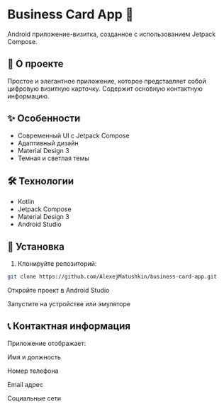 # Business Card App 🪪

Android приложение-визитка, созданное с использованием Jetpack Compose.

## 📱 О проекте

Простое и элегантное приложение, которое представляет собой цифровую визитную карточку. Содержит основную контактную информацию.

## ✨ Особенности

- Современный UI с Jetpack Compose
- Адаптивный дизайн
- Material Design 3
- Темная и светлая темы

## 🛠️ Технологии

- Kotlin
- Jetpack Compose
- Material Design 3
- Android Studio

## 🚀 Установка

1. Клонируйте репозиторий:
```bash
git clone https://github.com/AlexejMatushkin/business-card-app.git
```
Откройте проект в Android Studio

Запустите на устройстве или эмуляторе

## 📞 Контактная информация

Приложение отображает:

Имя и должность

Номер телефона

Email адрес

Социальные сети
